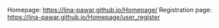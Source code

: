 Homepage: https://lina-pawar.github.io/Homepage/
Registration page: https://lina-pawar.github.io/Homepage/user_register
